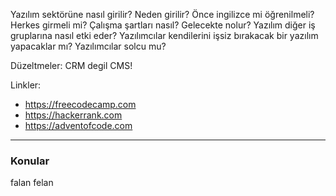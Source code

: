 Yazılım sektörüne nasıl girilir? Neden girilir? Önce ingilizce mi öğrenilmeli? Herkes girmeli mi? Çalışma şartları nasıl? Gelecekte nolur? Yazılım diğer iş gruplarına nasıl etki eder? Yazılımcılar kendilerini işsiz bırakacak bir yazılım yapacaklar mı? Yazılımcılar solcu mu? 

Düzeltmeler: CRM degil CMS!

Linkler:
  - https://freecodecamp.com  
  - https://hackerrank.com  
  - https://adventofcode.com

--------------




### Konular

falan felan

